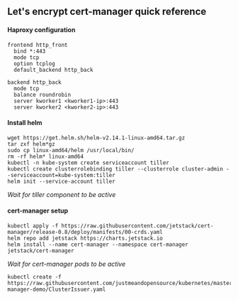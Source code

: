 ## Let's encrypt cert-manager quick reference

#### Haproxy configuration
```
frontend http_front
  bind *:443
  mode tcp
  option tcplog
  default_backend http_back

backend http_back
  mode tcp
  balance roundrobin
  server kworker1 <kworker1-ip>:443
  server kworker2 <kworker2-ip>:443
```

#### Install helm
```
wget https://get.helm.sh/helm-v2.14.1-linux-amd64.tar.gz
tar zxf helm*gz
sudo cp linux-amd64/helm /usr/local/bin/
rm -rf helm* linux-amd64
kubectl -n kube-system create serviceaccount tiller
kubectl create clusterrolebinding tiller --clusterrole cluster-admin --serviceaccount=kube-system:tiller
helm init --service-account tiller
```

*Wait for tiller component to be active*

#### cert-manager setup
```
kubectl apply -f https://raw.githubusercontent.com/jetstack/cert-manager/release-0.8/deploy/manifests/00-crds.yaml
helm repo add jetstack https://charts.jetstack.io
helm install --name cert-manager --namespace cert-manager jetstack/cert-manager
```

*Wait for cert-manager pods to be active*

```
kubectl create -f https://raw.githubusercontent.com/justmeandopensource/kubernetes/master/yamls/cert-manager-demo/ClusterIssuer.yaml
```
